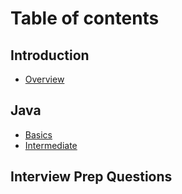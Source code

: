 # Table of contents

## Introduction

* [Overview](README.md)

## Java

* [Basics](java/core/0.Basics.md)
* [Intermediate](java/core/1.Intermediate.md)

## Interview Prep Questions
